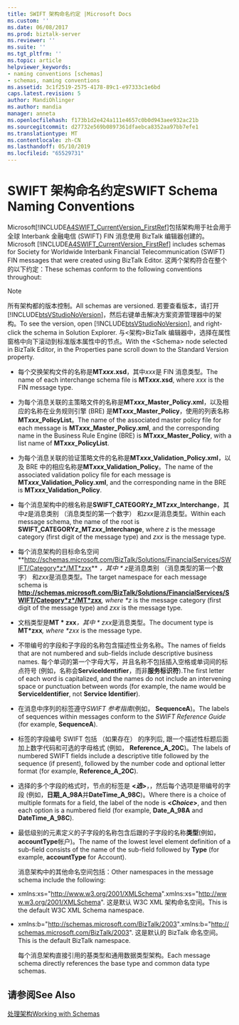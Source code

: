 ```yaml
---
title: SWIFT 架构命名约定 |Microsoft Docs
ms.custom: ''
ms.date: 06/08/2017
ms.prod: biztalk-server
ms.reviewer: ''
ms.suite: ''
ms.tgt_pltfrm: ''
ms.topic: article
helpviewer_keywords:
- naming conventions [schemas]
- schemas, naming conventions
ms.assetid: 3c1f2519-2575-4178-89c1-e97333c1e6bd
caps.latest.revision: 5
author: MandiOhlinger
ms.author: mandia
manager: anneta
ms.openlocfilehash: f173b1d2e424a111e4657c0b0d943aee932ac21b
ms.sourcegitcommit: d27732e569b0897361dfaebca8352aa97bb7efe1
ms.translationtype: MT
ms.contentlocale: zh-CN
ms.lasthandoff: 05/10/2019
ms.locfileid: "65529731"
---
```

# <a name="swift-schema-naming-conventions"></a><span data-ttu-id="8167d-102">SWIFT 架构命名约定</span><span class="sxs-lookup"><span data-stu-id="8167d-102">SWIFT Schema Naming Conventions</span></span>
<span data-ttu-id="8167d-103">Microsoft[!INCLUDE[A4SWIFT_CurrentVersion_FirstRef](../../includes/a4swift-currentversion-firstref-md.md)]包括架构用于社会用于全球 Interbank 金融电信 (SWIFT) FIN 消息使用 BizTalk 编辑器创建的。</span><span class="sxs-lookup"><span data-stu-id="8167d-103">Microsoft [!INCLUDE[A4SWIFT_CurrentVersion_FirstRef](../../includes/a4swift-currentversion-firstref-md.md)] includes schemas for Society for Worldwide Interbank Financial Telecommunication (SWIFT) FIN messages that were created using BizTalk Editor.</span></span> <span data-ttu-id="8167d-104">这两个架构符合在整个的以下约定：</span><span class="sxs-lookup"><span data-stu-id="8167d-104">These schemas conform to the following conventions throughout:</span></span>  
  
> [!NOTE]
>  <span data-ttu-id="8167d-105">所有架构都的版本控制。</span><span class="sxs-lookup"><span data-stu-id="8167d-105">All schemas are versioned.</span></span> <span data-ttu-id="8167d-106">若要查看版本，请打开[!INCLUDE[btsVStudioNoVersion](../../includes/btsvstudionoversion-md.md)]，然后右键单击解决方案资源管理器中的架构。</span><span class="sxs-lookup"><span data-stu-id="8167d-106">To see the version, open [!INCLUDE[btsVStudioNoVersion](../../includes/btsvstudionoversion-md.md)], and right-click the schema in Solution Explorer.</span></span> <span data-ttu-id="8167d-107">与\<架构\>BizTalk 编辑器中，选择在属性窗格中向下滚动到标准版本属性中的节点。</span><span class="sxs-lookup"><span data-stu-id="8167d-107">With the \<Schema\> node selected in BizTalk Editor, in the Properties pane scroll down to the Standard Version property.</span></span>  
  
- <span data-ttu-id="8167d-108">每个交换架构文件的名称是**MT*xxx*.xsd**，其中*xxx*是 FIN 消息类型。</span><span class="sxs-lookup"><span data-stu-id="8167d-108">The name of each interchange schema file is **MT*xxx*.xsd**, where *xxx* is the FIN message type.</span></span>  
  
- <span data-ttu-id="8167d-109">为每个消息关联的主策略文件的名称是**MT*xxx*_Master_Policy.xml**，以及相应的名称在业务规则引擎 (BRE) 是**MT*xxx*_Master_Policy**，使用的列表名称**MT*xxx*_PolicyList**。</span><span class="sxs-lookup"><span data-stu-id="8167d-109">The name of the associated master policy file for each message is **MT*xxx*_Master_Policy.xml**, and the corresponding name in the Business Rule Engine (BRE) is **MT*xxx*_Master_Policy**, with a list name of **MT*xxx*_PolicyList**.</span></span>  
  
- <span data-ttu-id="8167d-110">为每个消息关联的验证策略文件的名称是**MT*xxx*_Validation_Policy.xml**，以及 BRE 中的相应名称是**MT*xxx*_Validation_Policy**。</span><span class="sxs-lookup"><span data-stu-id="8167d-110">The name of the associated validation policy file for each message is **MT*xxx*_Validation_Policy.xml**, and the corresponding name in the BRE is **MT*xxx*_Validation_Policy**.</span></span>  
  
- <span data-ttu-id="8167d-111">每个消息架构中的根名称是**SWIFT_CATEGORY*z*_MT*zxx*_Interchange**，其中*z*是消息类别 （消息类型的第一个数字） 和*zxx*是消息类型。</span><span class="sxs-lookup"><span data-stu-id="8167d-111">Within each message schema, the name of the root is **SWIFT_CATEGORY*z*_MT*zxx*_Interchange**, where *z* is the message category (first digit of the message type) and *zxx* is the message type.</span></span>  
  
- <span data-ttu-id="8167d-112">每个消息架构的目标命名空间**<http://schemas.microsoft.com/BizTalk/Solutions/FinancialServices/SWIFT/Category*z*/MT*zxx>** <em>，其中 \* z</em>是消息类别 （消息类型的第一个数字） 和*zxx*是消息类型。</span><span class="sxs-lookup"><span data-stu-id="8167d-112">The target namespace for each message schema is **<http://schemas.microsoft.com/BizTalk/Solutions/FinancialServices/SWIFT/Category*z*/MT*zxx>**<em>, where \*z</em> is the message category (first digit of the message type) and *zxx* is the message type.</span></span>  
  
- <span data-ttu-id="8167d-113">文档类型是**MT \* zxx**<em>，其中 \* zxx</em>是消息类型。</span><span class="sxs-lookup"><span data-stu-id="8167d-113">The document type is **MT\*zxx**<em>, where \*zxx</em> is the message type.</span></span>  
  
- <span data-ttu-id="8167d-114">不带编号的字段和子字段的名称包含描述性业务名称。</span><span class="sxs-lookup"><span data-stu-id="8167d-114">The names of fields that are not numbered and sub-fields include descriptive business names.</span></span> <span data-ttu-id="8167d-115">每个单词的第一个字母大写，并且名称不包括插入空格或单词间的标点符号 (例如，名称会**ServiceIdentifier**，而非**服务标识符**).</span><span class="sxs-lookup"><span data-stu-id="8167d-115">The first letter of each word is capitalized, and the names do not include an intervening space or punctuation between words (for example, the name would be **ServiceIdentifier**, not **Service Identifier**).</span></span>  
  
- <span data-ttu-id="8167d-116">在消息中序列的标签遵守*SWIFT 参考指南*(例如， **SequenceA**)。</span><span class="sxs-lookup"><span data-stu-id="8167d-116">The labels of sequences within messages conform to the *SWIFT Reference Guide* (for example, **SequenceA**).</span></span>  
  
- <span data-ttu-id="8167d-117">标签的字段编号 SWIFT 包括 （如果存在） 的序列后, 跟一个描述性标题后面加上数字代码和可选的字母格式 (例如， **Reference_A_20C**)。</span><span class="sxs-lookup"><span data-stu-id="8167d-117">The labels of numbered SWIFT fields include a descriptive title followed by the sequence (if present), followed by the number code and optional letter format (for example, **Reference_A_20C**).</span></span>  
  
- <span data-ttu-id="8167d-118">选择的多个字段的格式时，节点的标签是 **\<*选*\>**，，然后每个选项是带编号的字段 (例如，**日期_A_98A**并**DateTime_A_98C**)。</span><span class="sxs-lookup"><span data-stu-id="8167d-118">Where there is a choice of multiple formats for a field, the label of the node is **\<*Choice*\>**, and then each option is a numbered field (for example, **Date_A_98A** and **DateTime_A_98C**).</span></span>  
  
- <span data-ttu-id="8167d-119">最低级别的元素定义的子字段的名称包含后跟的子字段的名称**类型**(例如， **accountType**帐户)。</span><span class="sxs-lookup"><span data-stu-id="8167d-119">The name of the lowest level element definition of a sub-field consists of the name of the sub-field followed by **Type** (for example, **accountType** for Account).</span></span>  
  
  <span data-ttu-id="8167d-120">消息架构中的其他命名空间包括：</span><span class="sxs-lookup"><span data-stu-id="8167d-120">Other namespaces in the message schema include the following:</span></span>  
  
- <span data-ttu-id="8167d-121">xmlns:xs="<http://www.w3.org/2001/XMLSchema>".</span><span class="sxs-lookup"><span data-stu-id="8167d-121">xmlns:xs="<http://www.w3.org/2001/XMLSchema>".</span></span> <span data-ttu-id="8167d-122">这是默认 W3C XML 架构命名空间。</span><span class="sxs-lookup"><span data-stu-id="8167d-122">This is the default W3C XML Schema namespace.</span></span>  
  
- <span data-ttu-id="8167d-123">xmlns:b="<http://schemas.microsoft.com/BizTalk/2003>".</span><span class="sxs-lookup"><span data-stu-id="8167d-123">xmlns:b="<http://schemas.microsoft.com/BizTalk/2003>".</span></span> <span data-ttu-id="8167d-124">这是默认的 BizTalk 命名空间。</span><span class="sxs-lookup"><span data-stu-id="8167d-124">This is the default BizTalk namespace.</span></span>  
  
  <span data-ttu-id="8167d-125">每个消息架构直接引用的基类型和通用数据类型架构。</span><span class="sxs-lookup"><span data-stu-id="8167d-125">Each message schema directly references the base type and common data type schemas.</span></span>  
  
## <a name="see-also"></a><span data-ttu-id="8167d-126">请参阅</span><span class="sxs-lookup"><span data-stu-id="8167d-126">See Also</span></span>  
 [<span data-ttu-id="8167d-127">处理架构</span><span class="sxs-lookup"><span data-stu-id="8167d-127">Working with Schemas</span></span>](../../adapters-and-accelerators/accelerator-swift/working-with-schemas.md)